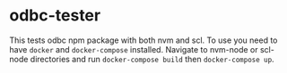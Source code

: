 # odbc-tester
This tests odbc npm package with both nvm and scl. To use you need to have `docker` and `docker-compose` installed. Navigate to nvm-node or scl-node directories and run `docker-compose build` then `docker-compose up`.
